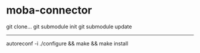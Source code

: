 # moba-connector

git clone...
git submodule init
git submodule update

---

autoreconf -i
./configure && make && make install

